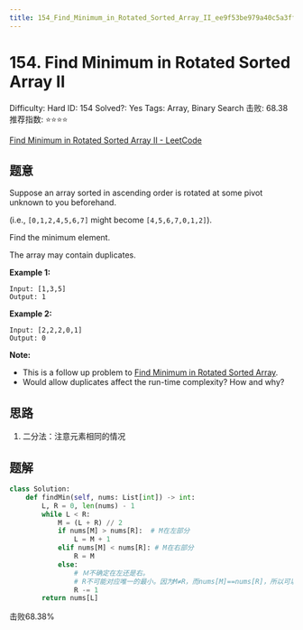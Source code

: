 ```yaml
---
title: 154_Find_Minimum_in_Rotated_Sorted_Array_II_ee9f53be979a40c5a3ffe63c4a795dfe
---
```


# 154. Find Minimum in Rotated Sorted Array II

Difficulty: Hard
ID: 154
Solved?: Yes
Tags: Array, Binary Search
击败: 68.38
推荐指数: ⭐⭐⭐⭐

[Find Minimum in Rotated Sorted Array II - LeetCode](https://leetcode.com/problems/find-minimum-in-rotated-sorted-array-ii/)

## 题意

Suppose an array sorted in ascending order is rotated at some pivot unknown to you beforehand.

(i.e., `[0,1,2,4,5,6,7]` might become `[4,5,6,7,0,1,2]`).

Find the minimum element.

The array may contain duplicates.

**Example 1:**

```
Input: [1,3,5]
Output: 1
```

**Example 2:**

```
Input: [2,2,2,0,1]
Output: 0
```

**Note:**

- This is a follow up problem to [Find Minimum in Rotated Sorted Array](https://leetcode.com/problems/find-minimum-in-rotated-sorted-array/description/).
- Would allow duplicates affect the run-time complexity? How and why?

## 思路

1. 二分法：注意元素相同的情况

## 题解

```python
class Solution:
    def findMin(self, nums: List[int]) -> int:
        L, R = 0, len(nums) - 1
        while L < R:
            M = (L + R) // 2
            if nums[M] > nums[R]:  # M在左部分
                L = M + 1
            elif nums[M] < nums[R]: # M在右部分
                R = M
            else:
                # Ｍ不确定在左还是右。
                # R不可能对应唯一的最小。因为M≠R，而nums[M]==nums[R]，所以可以放弃R。
                R -= 1
        return nums[L]
```

击败68.38%